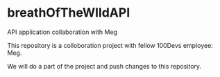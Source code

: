 # breathOfTheWIldAPI
API application collaboration with Meg

This repository is a colloboration project with fellow 100Devs employee: Meg.

We will do a part of the project and push changes to this repository.

